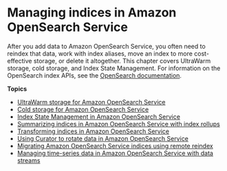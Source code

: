 # Managing indices in Amazon OpenSearch Service<a name="managing-indices"></a>

After you add data to Amazon OpenSearch Service, you often need to reindex that data, work with index aliases, move an index to more cost\-effective storage, or delete it altogether\. This chapter covers UltraWarm storage, cold storage, and Index State Management\. For information on the OpenSearch index APIs, see the [OpenSearch documentation](https://opensearch.org/docs/opensearch/reindex-data/)\.

**Topics**
+ [UltraWarm storage for Amazon OpenSearch Service](ultrawarm.md)
+ [Cold storage for Amazon OpenSearch Service](cold-storage.md)
+ [Index State Management in Amazon OpenSearch Service](ism.md)
+ [Summarizing indices in Amazon OpenSearch Service with index rollups](rollup.md)
+ [Transforming indices in Amazon OpenSearch Service](transforms.md)
+ [Using Curator to rotate data in Amazon OpenSearch Service](curator.md)
+ [Migrating Amazon OpenSearch Service indices using remote reindex](remote-reindex.md)
+ [Managing time\-series data in Amazon OpenSearch Service with data streams](data-streams.md)